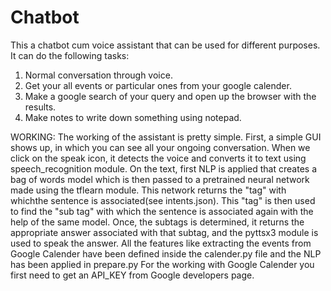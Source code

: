 # Chatbot
This a chatbot cum voice assistant that can be used for different purposes. It can do the following tasks:
1. Normal conversation through voice.
2. Get your all events or particular ones from your google calender.
3. Make a google search of your query and open up the browser with the results.
4. Make notes to write down something using notepad.

WORKING:
The working of the assistant is pretty simple.
First, a simple GUI shows up, in which you can see all your ongoing conversation.
When we click on the speak icon, it detects the voice and converts it to text using
speech_recognition module. 
On the text, first NLP is applied that creates a bag of words model which is then passed to a pretrained neural network made using the tflearn module. This network returns the "tag" with whichthe sentence is associated(see intents.json). 
This "tag" is then used to find the "sub tag" with which the sentence is associated
again with the help of the same model.
Once, the subtags is determined, it returns the appropriate answer associated with that
subtag, and the pyttsx3 module is used to speak the answer.
All the features like extracting the events from Google Calender have been defined
inside the calender.py file and the NLP has been applied in prepare.py
For the working with Google Calender you first need to get an API_KEY from Google developers page.


